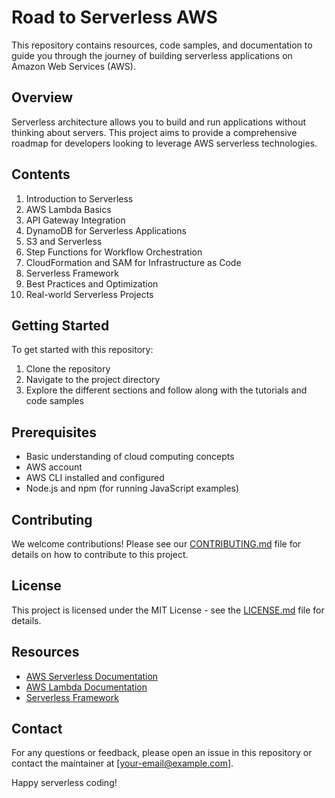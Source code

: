 # Road to Serverless AWS

This repository contains resources, code samples, and documentation to guide you through the journey of building serverless applications on Amazon Web Services (AWS).

## Overview

Serverless architecture allows you to build and run applications without thinking about servers. This project aims to provide a comprehensive roadmap for developers looking to leverage AWS serverless technologies.

## Contents

1. Introduction to Serverless
2. AWS Lambda Basics
3. API Gateway Integration
4. DynamoDB for Serverless Applications
5. S3 and Serverless
6. Step Functions for Workflow Orchestration
7. CloudFormation and SAM for Infrastructure as Code
8. Serverless Framework
9. Best Practices and Optimization
10. Real-world Serverless Projects

## Getting Started

To get started with this repository:

1. Clone the repository
2. Navigate to the project directory
3. Explore the different sections and follow along with the tutorials and code samples

## Prerequisites

- Basic understanding of cloud computing concepts
- AWS account
- AWS CLI installed and configured
- Node.js and npm (for running JavaScript examples)

## Contributing

We welcome contributions! Please see our [CONTRIBUTING.md](CONTRIBUTING.md) file for details on how to contribute to this project.

## License

This project is licensed under the MIT License - see the [LICENSE.md](LICENSE.md) file for details.

## Resources

- [AWS Serverless Documentation](https://aws.amazon.com/serverless/)
- [AWS Lambda Documentation](https://aws.amazon.com/lambda/)
- [Serverless Framework](https://www.serverless.com/)

## Contact

For any questions or feedback, please open an issue in this repository or contact the maintainer at [your-email@example.com].

Happy serverless coding!